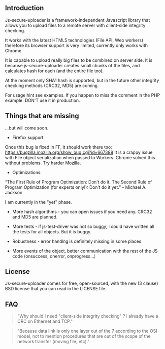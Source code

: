 ## Introduction ##

Js-secure-uploader is a framework-independent Javascript library that allows you to upload files to a remote server with client-side integrity checking.

It works with the latest HTML5 technologies (File API, Web workers) therefore its browser support is very limited, currently only works with Chrome.

It is capable to upload really big files to be combined on server side. It is because js-secure-uploader creates small chunks of the files, and calculates hash for each (and the entire file too).

At the moment only SHA1 hash is supported, but in the future other integrity checking methods (CRC32, MD5) are coming.

For usage hint see examples. If you happen to miss the comment in the PHP example: DON'T use it in production.

## Things that are missing ##

...but will come soon.

- Firefox support

Once this bug is fixed in FF, it should work there too: https://bugzilla.mozilla.org/show_bug.cgi?id=667388
It is a crappy issue with File object serialization when passed to Workers. Chrome solved this without problems. Try harder Mozilla.

- Optimizations

“The First Rule of Program Optimization: Don't do it. The Second Rule of Program Optimization (for experts only!): Don't do it yet.” - Michael A. Jackson

I am currently in the "yet" phase.

- More hash algorithms - you can open issues if you need any. CRC32 and MD5 are planned.

- More tests - if js-test-driver was not so buggy, I could have written all the tests for all objects. But it is buggy.

- Robustness - error handlng is definitely missing in some places

- More events of the object, better communication with the rest of the JS code (onsuccess, onerror, onprogress...)

## License ##

Js-secure-uploader comes for free, open-sourced, with the new (3 clause) BSD license that you can read in the LICENSE file.

## FAQ ##

> "Why should I need "client-side integrity checking" ? I already have a CRC on Ethernet and TCP."

> "Because data link is only one layer out of the 7 according to the OSI model, not to mention procedures that are out of the scope of the network transfer (moving file, etc)."